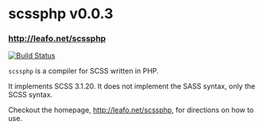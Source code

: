 # scssphp v0.0.3
### <http://leafo.net/scssphp>

[![Build Status](https://secure.travis-ci.org/leafo/scssphp.png)](http://travis-ci.org/leafo/scssphp)

`scssphp` is a compiler for SCSS written in PHP.

It implements SCSS 3.1.20. It does not implement the SASS syntax, only the SCSS
syntax.

Checkout the homepage, <http://leafo.net/scssphp>, for directions on how to use.


